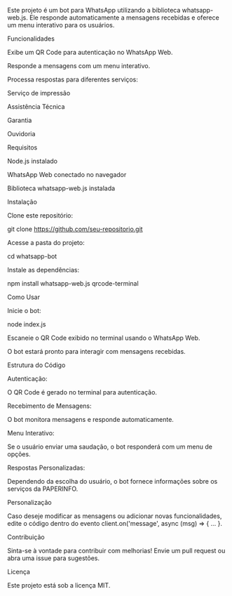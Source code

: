 Este projeto é um bot para WhatsApp utilizando a biblioteca whatsapp-web.js. Ele responde automaticamente a mensagens recebidas e oferece um menu interativo para os usuários.

Funcionalidades

Exibe um QR Code para autenticação no WhatsApp Web.

Responde a mensagens com um menu interativo.

Processa respostas para diferentes serviços:

Serviço de impressão

Assistência Técnica

Garantia

Ouvidoria

Requisitos

Node.js instalado

WhatsApp Web conectado no navegador

Biblioteca whatsapp-web.js instalada

Instalação

Clone este repositório:

git clone https://github.com/seu-repositorio.git

Acesse a pasta do projeto:

cd whatsapp-bot

Instale as dependências:

npm install whatsapp-web.js qrcode-terminal

Como Usar

Inicie o bot:

node index.js

Escaneie o QR Code exibido no terminal usando o WhatsApp Web.

O bot estará pronto para interagir com mensagens recebidas.

Estrutura do Código

Autenticação:

O QR Code é gerado no terminal para autenticação.

Recebimento de Mensagens:

O bot monitora mensagens e responde automaticamente.

Menu Interativo:

Se o usuário enviar uma saudação, o bot responderá com um menu de opções.

Respostas Personalizadas:

Dependendo da escolha do usuário, o bot fornece informações sobre os serviços da PAPERINFO.

Personalização

Caso deseje modificar as mensagens ou adicionar novas funcionalidades, edite o código dentro do evento client.on('message', async (msg) => { ... }.

Contribuição

Sinta-se à vontade para contribuir com melhorias! Envie um pull request ou abra uma issue para sugestões.

Licença

Este projeto está sob a licença MIT.

